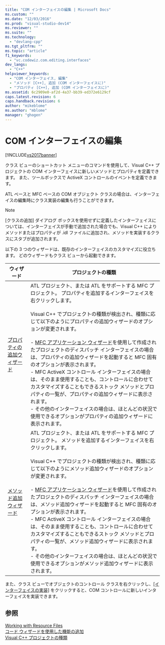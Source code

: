 ```yaml
---
title: "COM インターフェイスの編集 | Microsoft Docs"
ms.custom: ""
ms.date: "12/03/2016"
ms.prod: "visual-studio-dev14"
ms.reviewer: ""
ms.suite: ""
ms.technology: 
  - "devlang-cpp"
ms.tgt_pltfrm: ""
ms.topic: "article"
f1_keywords: 
  - "vc.codewiz.com.editing.interfaces"
dev_langs: 
  - "C++"
helpviewer_keywords: 
  - "COM インターフェイス, 編集"
  - "メソッド [C++], 追加 (COM インターフェイスに)"
  - "プロパティ [C++], 追加 (COM インターフェイスに)"
ms.assetid: 6c2909e0-af2d-4a37-bb39-ed372e6129cf
caps.latest.revision: 6
caps.handback.revision: 6
author: "mikeblome"
ms.author: "mblome"
manager: "ghogen"
---
```

# COM インターフェイスの編集
[!INCLUDE[vs2017banner](../assembler/inline/includes/vs2017banner.md)]

クラス ビューのショートカット メニューのコマンドを使用して、Visual C\+\+ プロジェクトの COM インターフェイスに新しいメソッドとプロパティを定義できます。  また、ツールボックスで ActiveX コントロールのイベントを定義できます。  
  
 ATL ベースと MFC ベースの COM オブジェクト クラスの場合は、インターフェイスの編集時にクラス実装の編集も行うことができます。  
  
> [!NOTE]
>  \[クラスの追加\] ダイアログ ボックスを使用せずに定義したインターフェイスについては、インターフェイスが手動で追加された場合でも、Visual C\+\+ によりメソッドまたはプロパティが .idl ファイルに追加され、メソッドを実装するクラスにスタブが追加されます。  
  
 以下の 3 つのウィザードは、既存のインターフェイスのカスタマイズに役立ちます。  どのウィザードもクラス ビューから起動できます。  
  
|ウィザード|プロジェクトの種類|  
|-----------|---------------|  
|[プロパティの追加ウィザード](../ide/names-add-property-wizard.md)|ATL プロジェクト、または ATL をサポートする MFC プロジェクト。  プロパティを追加するインターフェイスを右クリックします。<br /><br /> Visual C\+\+ でプロジェクトの種類が検出され、種類に応じて以下のようにプロパティの追加ウィザードのオプションが変更されます。<br /><br /> -   [MFC アプリケーション ウィザード](../Topic/MFC%20Application%20Wizard.md)を使用して作成されたプロジェクトのディスパッチ インターフェイスの場合は、プロパティの追加ウィザードを起動すると MFC 固有のオプションが表示されます。<br />-   MFC ActiveX コントロール インターフェイスの場合は、そのまま使用することも、コントロールに合わせてカスタマイズすることもできるストック メソッドとプロパティの一覧が、プロパティの追加ウィザードに表示されます。<br />-   その他のインターフェイスの場合は、ほとんどの状況で使用できるオプションがプロパティの追加ウィザードに表示されます。|  
|[メソッド追加ウィザード](../ide/add-method-wizard.md)|ATL プロジェクト、または ATL をサポートする MFC プロジェクト。  メソッドを追加するインターフェイスを右クリックします。<br /><br /> Visual C\+\+ でプロジェクトの種類が検出され、種類に応じて以下のようにメソッド追加ウィザードのオプションが変更されます。<br /><br /> -   [MFC アプリケーション ウィザード](../Topic/MFC%20Application%20Wizard.md)を使用して作成されたプロジェクトのディスパッチ インターフェイスの場合は、メソッド追加ウィザードを起動すると MFC 固有のオプションが表示されます。<br />-   MFC ActiveX コントロール インターフェイスの場合は、そのまま使用することも、コントロールに合わせてカスタマイズすることもできるストック メソッドとプロパティの一覧が、メソッド追加ウィザードに表示されます。<br />-   その他のインターフェイスの場合は、ほとんどの状況で使用できるオプションがメソッド追加ウィザードに表示されます。|  
  
 また、クラス ビューでオブジェクトのコントロール クラスを右クリックし、[&#91;インターフェイスの実装&#93;](../Topic/Implement%20Interface%20Wizard.md) をクリックすると、COM コントロールに新しいインターフェイスを実装できます。  
  
## 参照  
 [Working with Resource Files](../mfc/working-with-resource-files.md)   
 [コード ウィザードを使用した機能の追加](../ide/adding-functionality-with-code-wizards-cpp.md)   
 [Visual C\+\+ プロジェクトの種類](../ide/visual-cpp-project-types.md)